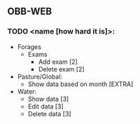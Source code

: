 ## OBB-WEB 

### TODO <name [how hard it is]>:
* Forages
    * Exams
        * Add exam [2]
        * Delete exam [2]
* Pasture/Global:
    * Show data based on month [EXTRA]
* Water:
    * Show data [3]
    * Edit data [3]
    * Delete data [3]